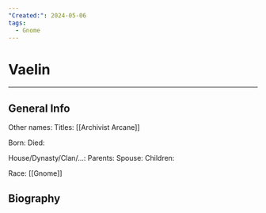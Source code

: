 ```yaml
---
"Created:": 2024-05-06
tags:
  - Gnome
---
```


# Vaelin
---

## General Info

Other names:
Titles: [[Archivist Arcane]] 

Born:
Died:

House/Dynasty/Clan/...:
Parents:
Spouse:
Children:

Race: [[Gnome]]



## Biography

